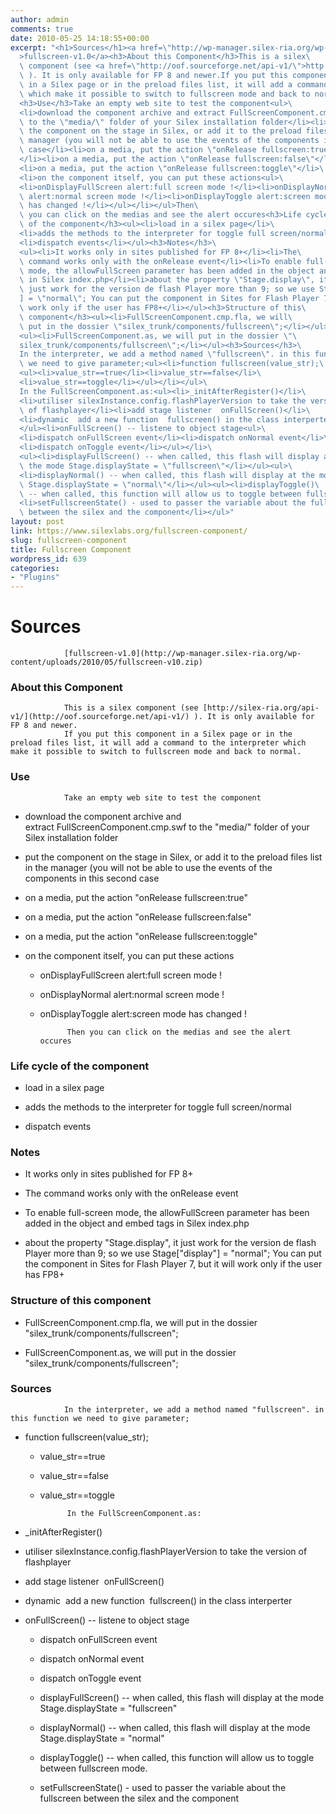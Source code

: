 ```yaml
---
author: admin
comments: true
date: 2010-05-25 14:18:55+00:00
excerpt: "<h1>Sources</h1><a href=\"http://wp-manager.silex-ria.org/wp-content/uploads/2010/05/fullscreen-v10.zip\"\
  >fullscreen-v1.0</a><h3>About this Component</h3>This is a silex\
  \ component (see <a href=\"http://oof.sourceforge.net/api-v1/\">http://silex-ria.org/api-v1/</a>\
  \ ). It is only available for FP 8 and newer.If you put this component\
  \ in a Silex page or in the preload files list, it will add a command to the interpreter\
  \ which make it possible to switch to fullscreen mode and back to normal.\
  <h3>Use</h3>Take an empty web site to test the component<ul>\
  <li>download the component archive and extract FullScreenComponent.cmp.swf\
  \ to the \"media/\" folder of your Silex installation folder</li><li>put\
  \ the component on the stage in Silex, or add it to the preload files list in the\
  \ manager (you will not be able to use the events of the components in this second\
  \ case</li><li>on a media, put the action \"onRelease fullscreen:true\"\
  </li><li>on a media, put the action \"onRelease fullscreen:false\"</li>\
  <li>on a media, put the action \"onRelease fullscreen:toggle\"</li>\
  <li>on the component itself, you can put these actions<ul>\
  <li>onDisplayFullScreen alert:full screen mode !</li><li>onDisplayNormal\
  \ alert:normal screen mode !</li><li>onDisplayToggle alert:screen mode\
  \ has changed !</li></ul></li></ul>Then\
  \ you can click on the medias and see the alert occures<h3>Life cycle\
  \ of the component</h3><ul><li>load in a silex page</li>\
  <li>adds the methods to the interpreter for toggle full screen/normal</li>\
  <li>dispatch events</li></ul><h3>Notes</h3>\
  <ul><li>It works only in sites published for FP 8+</li><li>The\
  \ command works only with the onRelease event</li><li>To enable full-screen\
  \ mode, the allowFullScreen parameter has been added in the object and embed tags\
  \ in Silex index.php</li><li>about the property \"Stage.display\", it\
  \ just work for the version de flash Player more than 9; so we use Stage[\"display\"\
  ] = \"normal\"; You can put the component in Sites for Flash Player 7, but it will\
  \ work only if the user has FP8+</li></ul><h3>Structure of this\
  \ component</h3><ul><li>FullScreenComponent.cmp.fla, we will\
  \ put in the dossier \"silex_trunk/components/fullscreen\";</li></ul>\
  <ul><li>FullScreenComponent.as, we will put in the dossier \"\
  silex_trunk/components/fullscreen\";</li></ul><h3>Sources</h3>\
  In the interpreter, we add a method named \"fullscreen\". in this function\
  \ we need to give parameter;<ul><li>function fullscreen(value_str);\
  <ul><li>value_str==true</li><li>value_str==false</li>\
  <li>value_str==toggle</li></ul></li></ul>\
  In the FullScreenComponent.as:<ul><li>_initAfterRegister()</li>\
  <li>utiliser silexInstance.config.flashPlayerVersion to take the version\
  \ of flashplayer</li><li>add stage listener  onFullScreen()</li>\
  <li>dynamic  add a new function  fullscreen() in the class interperter</li>\
  </ul><li>onFullScreen() -- listene to object stage<ul>\
  <li>dispatch onFullScreen event</li><li>dispatch onNormal event</li>\
  <li>dispatch onToggle event</li></ul></li>\
  <ul><li>displayFullScreen() -- when called, this flash will display at\
  \ the mode Stage.displayState = \"fullscreen\"</li></ul><ul>\
  <li>displayNormal() -- when called, this flash will display at the mode\
  \ Stage.displayState = \"normal\"</li></ul><ul><li>displayToggle()\
  \ -- when called, this function will allow us to toggle between fullscreen mode.</li>\
  <li>setFullscreenState() - used to passer the variable about the fullscreen\
  \ between the silex and the component</li></ul>"
layout: post
link: https://www.silexlabs.org/fullscreen-component/
slug: fullscreen-component
title: Fullscreen Component
wordpress_id: 639
categories:
- "Plugins"
---
```


# Sources


				[fullscreen-v1.0](http://wp-manager.silex-ria.org/wp-content/uploads/2010/05/fullscreen-v10.zip)


### About this Component


				This is a silex component (see [http://silex-ria.org/api-v1/](http://oof.sourceforge.net/api-v1/) ). It is only available for FP 8 and newer.
				If you put this component in a Silex page or in the preload files list, it will add a command to the interpreter which make it possible to switch to fullscreen mode and back to normal.


### Use


				Take an empty web site to test the component




  * download the component archive and extract FullScreenComponent.cmp.swf to the "media/" folder of your Silex installation folder


  * put the component on the stage in Silex, or add it to the preload files list in the manager (you will not be able to use the events of the components in this second case


  * on a media, put the action "onRelease fullscreen:true"


  * on a media, put the action "onRelease fullscreen:false"


  * on a media, put the action "onRelease fullscreen:toggle"


  * on the component itself, you can put these actions


    * onDisplayFullScreen alert:full screen mode !


    * onDisplayNormal alert:normal screen mode !


    * onDisplayToggle alert:screen mode has changed !





				Then you can click on the medias and see the alert occures


### Life cycle of the component






  * load in a silex page


  * adds the methods to the interpreter for toggle full screen/normal


  * dispatch events




### Notes






  * It works only in sites published for FP 8+


  * The command works only with the onRelease event


  * To enable full-screen mode, the allowFullScreen parameter has been added in the object and embed tags in Silex index.php


  * about the property "Stage.display", it just work for the version de flash Player more than 9; so we use Stage["display"] = "normal"; You can put the component in Sites for Flash Player 7, but it will work only if the user has FP8+




### Structure of this component






  * FullScreenComponent.cmp.fla, we will put in the dossier "silex_trunk/components/fullscreen";




  * FullScreenComponent.as, we will put in the dossier "silex_trunk/components/fullscreen";




### Sources


				In the interpreter, we add a method named "fullscreen". in this function we need to give parameter;




  * function fullscreen(value_str);


    * value_str==true


    * value_str==false


    * value_str==toggle





				In the FullScreenComponent.as:


  * _initAfterRegister()


  * utiliser silexInstance.config.flashPlayerVersion to take the version of flashplayer


  * add stage listener  onFullScreen()


  * dynamic  add a new function  fullscreen() in the class interperter



* onFullScreen() -- listene to object stage




  * dispatch onFullScreen event


  * dispatch onNormal event


  * dispatch onToggle event








  * displayFullScreen() -- when called, this flash will display at the mode Stage.displayState = "fullscreen"




  * displayNormal() -- when called, this flash will display at the mode Stage.displayState = "normal"




  * displayToggle() -- when called, this function will allow us to toggle between fullscreen mode.


  * setFullscreenState() - used to passer the variable about the fullscreen between the silex and the component


